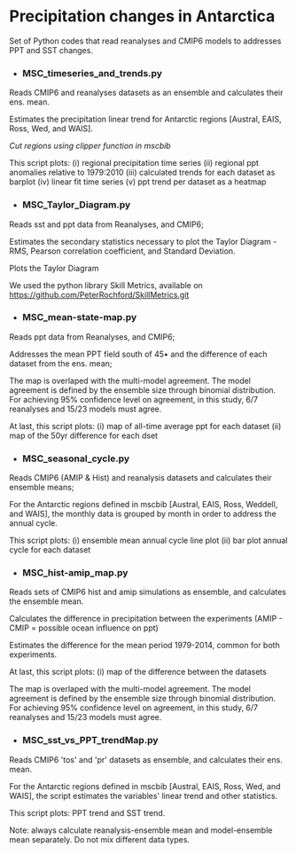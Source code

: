 # Precipitation changes in Antarctica
Set of Python codes that read reanalyses and CMIP6 models to addresses PPT and SST changes.

* ### MSC_timeseries_and_trends.py
Reads CMIP6 and reanalyses datasets as an ensemble and calculates their ens. mean.

Estimates the precipitation linear trend for Antarctic regions [Austral, EAIS, Ross, Wed, and WAIS].

*Cut regions using clipper function in mscbib*

This script plots: (i) regional precipitation time series
                            (ii) regional ppt anomalies relative to 1979:2010
                            (iii) calculated trends for each dataset
                                  as barplot
                            (iv) linear fit time series
                            (v) ppt trend per dataset as a heatmap

* ### MSC_Taylor_Diagram.py
Reads sst and ppt data from Reanalyses, and CMIP6;

Estimates the secondary statistics necessary to plot the Taylor Diagram - RMS, Pearson correlation coefficient, and Standard Deviation.

Plots the Taylor Diagram

We used the python library Skill Metrics, available on
<https://github.com/PeterRochford/SkillMetrics.git>


* ### MSC_mean-state-map.py
Reads ppt data from Reanalyses, and CMIP6;

Addresses the mean PPT field south of 45• and the difference of each dataset from the ens. mean;

The map is overlaped with the multi-model agreement. The model agreement is defined by the ensemble size through binomial distribution. For achieving 95%  confidence level on agreement, in this study, 6/7 reanalyses and 15/23 models must agree.

At last, this script plots: (i) map of all-time average ppt for each dataset
                            (ii) map of the 50yr difference for each dset
                            

* ### MSC_seasonal_cycle.py
Reads CMIP6 (AMIP & Hist) and reanalysis datasets and calculates their ensemble means;

For the Antarctic regions defined in mscbib [Austral, EAIS, Ross, Weddell, and WAIS], the monthly data is grouped by month in order to
address the annual cycle.

This script plots: (i) ensemble mean annual cycle line plot
                   (ii) bar plot annual cycle for each dataset


* ### MSC_hist-amip_map.py
Reads sets of CMIP6 hist and amip simulations as ensemble, and calculates the ensemble mean.

Calculates the difference in precipitation between the experiments (AMIP - CMIP = possible ocean influence on ppt)

Estimates the difference for the mean period 1979-2014, common for both experiments.

At last, this script plots: (i) map of the difference between the datasets

The map is overlaped with the multi-model agreement. The model agreement is defined by the ensemble size through binomial distribution. For achieving 95%  confidence level on agreement, in this study, 6/7 reanalyses and 15/23 models must agree.


* ### MSC_sst_vs_PPT_trendMap.py
Reads CMIP6 'tos' and 'pr' datasets as ensemble, and calculates their ens. mean.

For the Antarctic regions defined in mscbib [Austral, EAIS, Ross, Wed, and WAIS], the script estimates the variables' linear trend and other statistics.

This script plots: PPT trend and SST trend.


Note: always calculate reanalysis-ensemble mean and model-ensemble
mean separately. Do not mix different data types.
